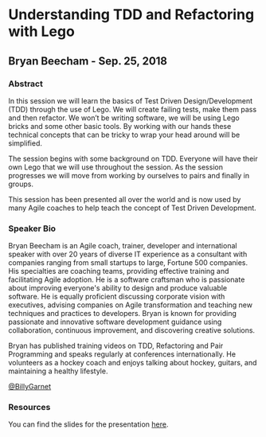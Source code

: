 # Understanding TDD and Refactoring with Lego
## Bryan Beecham - Sep. 25, 2018

### Abstract
In this session we will learn the basics of Test Driven Design/Development (TDD) through the use of Lego. We will create failing tests, make them pass and then refactor. We won’t be writing software, we will be using Lego bricks and some other basic tools. By working with our hands these technical concepts that can be tricky to wrap your head around will be simplified.

The session begins with some background on TDD. Everyone will have their own Lego that we will use throughout the session. As the session progresses we will move from working by ourselves to pairs and finally in groups.

This session has been presented all over the world and is now used by many Agile coaches to help teach the concept of Test Driven Development.

### Speaker Bio
Bryan Beecham is an Agile coach, trainer, developer and international speaker with over 20 years of diverse IT experience as a consultant with companies ranging from small startups to large, Fortune 500 companies. His specialties are coaching teams, providing effective training and facilitating Agile adoption. He is a software craftsman who is passionate about improving everyone's ability to design and produce valuable software. He is equally proficient discussing corporate vision with executives, advising companies on Agile transformation and teaching new techniques and practices to developers. Bryan is known for providing passionate and innovative software development guidance using collaboration, continuous improvement, and discovering creative solutions.

Bryan has published training videos on TDD, Refactoring and Pair Programming and speaks regularly at conferences internationally. He volunteers as a hockey coach and enjoys talking about hockey, guitars, and maintaining a healthy lifestyle.

[@BillyGarnet](https://twitter.com/billygarnet?lang=en)

### Resources
You can find the slides for the presentation [here](TDDEdmonton.pdf).
